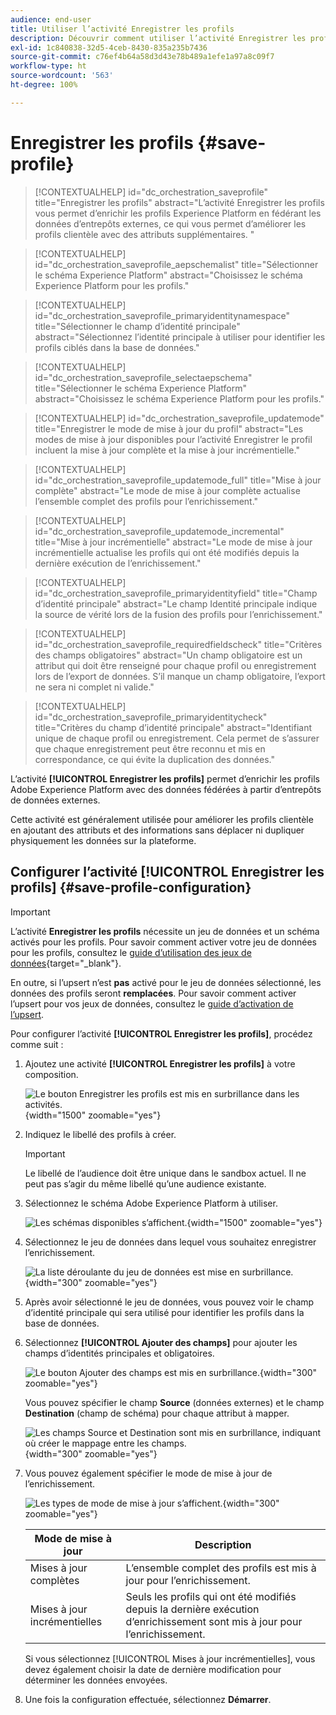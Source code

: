 ```yaml
---
audience: end-user
title: Utiliser l’activité Enregistrer les profils
description: Découvrir comment utiliser l’activité Enregistrer les profils
exl-id: 1c840838-32d5-4ceb-8430-835a235b7436
source-git-commit: c76ef4b64a58d3d43e78b489a1efe1a97a8c09f7
workflow-type: ht
source-wordcount: '563'
ht-degree: 100%

---
```


# Enregistrer les profils {#save-profile}

>[!CONTEXTUALHELP]
>id="dc_orchestration_saveprofile"
>title="Enregistrer les profils"
>abstract="L’activité Enregistrer les profils vous permet d’enrichir les profils Experience Platform en fédérant les données d’entrepôts externes, ce qui vous permet d’améliorer les profils clientèle avec des attributs supplémentaires. "

>[!CONTEXTUALHELP]
>id="dc_orchestration_saveprofile_aepschemalist"
>title="Sélectionner le schéma Experience Platform"
>abstract="Choisissez le schéma Experience Platform pour les profils."

>[!CONTEXTUALHELP]
>id="dc_orchestration_saveprofile_primaryidentitynamespace"
>title="Sélectionner le champ d’identité principale"
>abstract="Sélectionnez l’identité principale à utiliser pour identifier les profils ciblés dans la base de données."

>[!CONTEXTUALHELP]
>id="dc_orchestration_saveprofile_selectaepschema"
>title="Sélectionner le schéma Experience Platform"
>abstract="Choisissez le schéma Experience Platform pour les profils."

>[!CONTEXTUALHELP]
>id="dc_orchestration_saveprofile_updatemode"
>title="Enregistrer le mode de mise à jour du profil"
>abstract="Les modes de mise à jour disponibles pour l’activité Enregistrer le profil incluent la mise à jour complète et la mise à jour incrémentielle."

>[!CONTEXTUALHELP]
>id="dc_orchestration_saveprofile_updatemode_full"
>title="Mise à jour complète"
>abstract="Le mode de mise à jour complète actualise l’ensemble complet des profils pour l’enrichissement."

>[!CONTEXTUALHELP]
>id="dc_orchestration_saveprofile_updatemode_incremental"
>title="Mise à jour incrémentielle"
>abstract="Le mode de mise à jour incrémentielle actualise les profils qui ont été modifiés depuis la dernière exécution de l’enrichissement."

>[!CONTEXTUALHELP]
>id="dc_orchestration_saveprofile_primaryidentityfield"
>title="Champ d’identité principale"
>abstract="Le champ Identité principale indique la source de vérité lors de la fusion des profils pour l’enrichissement."

>[!CONTEXTUALHELP]
>id="dc_orchestration_saveprofile_requiredfieldscheck"
>title="Critères des champs obligatoires"
>abstract="Un champ obligatoire est un attribut qui doit être renseigné pour chaque profil ou enregistrement lors de l’export de données. S’il manque un champ obligatoire, l’export ne sera ni complet ni valide."

>[!CONTEXTUALHELP]
>id="dc_orchestration_saveprofile_primaryidentitycheck"
>title="Critères du champ d’identité principale"
>abstract="Identifiant unique de chaque profil ou enregistrement. Cela permet de s’assurer que chaque enregistrement peut être reconnu et mis en correspondance, ce qui évite la duplication des données."

L’activité **[!UICONTROL Enregistrer les profils]** permet d’enrichir les profils Adobe Experience Platform avec des données fédérées à partir d’entrepôts de données externes.

Cette activité est généralement utilisée pour améliorer les profils clientèle en ajoutant des attributs et des informations sans déplacer ni dupliquer physiquement les données sur la plateforme.

## Configurer l’activité [!UICONTROL Enregistrer les profils] {#save-profile-configuration}

>[!IMPORTANT]
>
>L’activité **Enregistrer les profils** nécessite un jeu de données et un schéma activés pour les profils. Pour savoir comment activer votre jeu de données pour les profils, consultez le [guide d’utilisation des jeux de données](https://experienceleague.adobe.com/fr/docs/experience-platform/catalog/datasets/user-guide#enable-profile){target="_blank"}.
>
>En outre, si l’upsert n’est **pas** activé pour le jeu de données sélectionné, les données des profils seront **remplacées**. Pour savoir comment activer l’upsert pour vos jeux de données, consultez le [guide d’activation de l’upsert](https://experienceleague.adobe.com/fr/docs/experience-platform/catalog/datasets/enable-upsert).

Pour configurer l’activité **[!UICONTROL Enregistrer les profils]**, procédez comme suit :

1. Ajoutez une activité **[!UICONTROL Enregistrer les profils]** à votre composition.

   ![Le bouton Enregistrer les profils est mis en surbrillance dans les activités.](../assets/save-profiles/save-profiles.png){width="1500" zoomable="yes"}

1. Indiquez le libellé des profils à créer.

   >[!IMPORTANT]
   >
   >Le libellé de l’audience doit être unique dans le sandbox actuel. Il ne peut pas s’agir du même libellé qu’une audience existante.

1. Sélectionnez le schéma Adobe Experience Platform à utiliser.

   ![Les schémas disponibles s’affichent.](../assets/save-profiles/select-schema.png){width="1500" zoomable="yes"}

1. Sélectionnez le jeu de données dans lequel vous souhaitez enregistrer l’enrichissement.

   ![La liste déroulante du jeu de données est mise en surbrillance.](../assets/save-profiles/select-dataset.png){width="300" zoomable="yes"}

1. Après avoir sélectionné le jeu de données, vous pouvez voir le champ d’identité principale qui sera utilisé pour identifier les profils dans la base de données.

1. Sélectionnez **[!UICONTROL Ajouter des champs]** pour ajouter les champs d’identités principales et obligatoires.

   ![Le bouton Ajouter des champs est mis en surbrillance.](../assets/save-profiles/add-fields.png){width="300" zoomable="yes"}

   Vous pouvez spécifier le champ **Source** (données externes) et le champ **Destination** (champ de schéma) pour chaque attribut à mapper.

   ![Les champs Source et Destination sont mis en surbrillance, indiquant où créer le mappage entre les champs.](../assets/save-profiles/specify-mapping.png){width="300" zoomable="yes"}

1. Vous pouvez également spécifier le mode de mise à jour de l’enrichissement.

   ![Les types de mode de mise à jour s’affichent.](../assets/save-profiles/select-update-mode.png){width="300" zoomable="yes"}

   | Mode de mise à jour | Description |
   | ----------- | ----------- |
   | Mises à jour complètes | L’ensemble complet des profils est mis à jour pour l’enrichissement. |
   | Mises à jour incrémentielles | Seuls les profils qui ont été modifiés depuis la dernière exécution d’enrichissement sont mis à jour pour l’enrichissement. |

   Si vous sélectionnez [!UICONTROL Mises à jour incrémentielles], vous devez également choisir la date de dernière modification pour déterminer les données envoyées.

1. Une fois la configuration effectuée, sélectionnez **Démarrer**.
